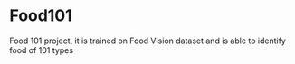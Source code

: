 # Food101
Food 101 project, it is trained on Food Vision dataset and is able to identify food of 101 types
